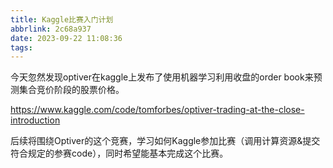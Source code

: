 ```yaml
---
title: Kaggle比赛入门计划
abbrlink: 2c68a937
date: 2023-09-22 11:08:36
tags:
---
```

今天忽然发现optiver在kaggle上发布了使用机器学习利用收盘的order book来预测集合竞价阶段的股票价格。

https://www.kaggle.com/code/tomforbes/optiver-trading-at-the-close-introduction

后续将围绕Optiver的这个竞赛，学习如何Kaggle参加比赛（调用计算资源&提交符合规定的参赛code），同时希望能基本完成这个比赛。